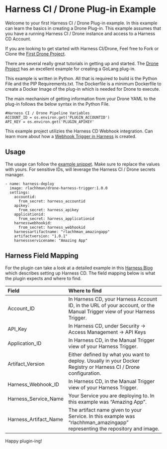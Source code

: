 # Harness CI / Drone Plug-in Example

Welcome to your first Harness CI / Drone Plug-in example. In this example
can learn the basics in creating a Drone Plug-in. This example assumes
that you have a running Harness CI / Drone instance and access to a 
Harness CD Account. 

If you are looking to get started with Harness CI/Drone, Feel free
to Fork or Clone the [First Drone Project](https://github.com/ravilach/firstdrone).

There are several really great tutorials in getting up and started. The
[Drone Project](https://docs.drone.io/plugins/golang/) has an excellent example
for creating a GoLang plug-in.

This example is written in Python. All that is required to build is the Python File
and the PIP Requirements.txt. The Dockerfile is a minimum Dockerfile to create a
Docker Image of the plug-in which is needed for Drone to execute. 

The main mechanism of getting information from your Drone YAML to the plug-in
follows the below syntax in the Python File. 

```
#Harness CI / Drone Pipeline Variables
ACCOUNT_ID = os.environ.get('PLUGIN_ACCOUNTID')
API_KEY = os.environ.get('PLUGIN_APIKEY'
```

This example project utilizies the Harness CD Webhook integration. Can learn more about
how a [Webhook Trigger in Harness](https://docs.harness.io/article/xerirloz9a-add-a-trigger-2#payload_and_event_type_matrix)
is created. 

## Usage
The usage can follow the [example snippet](https://github.com/ravilach/drone-harness-trigger/blob/master/plug-in-snippet.yaml). Make sure to replace the values with yours. For sensitive
IDs, will leverage the Harness CI / Drone secrets manager. 

```
- name: harness-deploy
  image: rlachhman/drone-harness-trigger:1.0.0
  settings:  
    accountid:
      from_secret: harness_accountid
    apikey: 
      from_secret: harness_apikey
    applicationid: 
      from_secret: harness_applicationid
    harnesswebhookid: 
      from_secret: harness_webhookid
    harnessartifactname: "rlachhman_amazingapp"
    artifactversion: "1.0.1"
    harnessservicename: "Amazing App"
```
## Harness Field Mapping
For the plugin can take a look at a detailed example in this [Harness Blog](https://harness.io/2020/09/your-first-cicd-plugin/)
which describes setting up Harness CD. The field mapping below is what the plugin expects and where to find. 

| Field          | Where to find| 
| :------------- | :---------- | 
| Account_ID | In Harness CD, your Harness Account ID, in the URL of your account, or the Manual Trigger view of your Harness Trigger.   | 
| API_Key   | In Harness CD, under Security -> Access Management -> API Keys |
| Application_ID | In Harness CD, in the Manual Trigger view of your Harness Trigger.  |
| Artifact_Version | Either defined by what you want to deploy. Usually in your Docker Registry or Harness CI / Drone configuration.  |
| Harness_Webhook_ID  | In Harness CD, in the Manual Trigger view of your Harness Trigger.  |
| Harness_Service_Name  | Your Service you are deploying to. In this example was “Amazing App”. |
| Harness_Artifact_Name   | The artifact name given to your Service. In this example was “rlachhman_amazingapp” representing the repository and image.  |

Happy plugin-ing!
